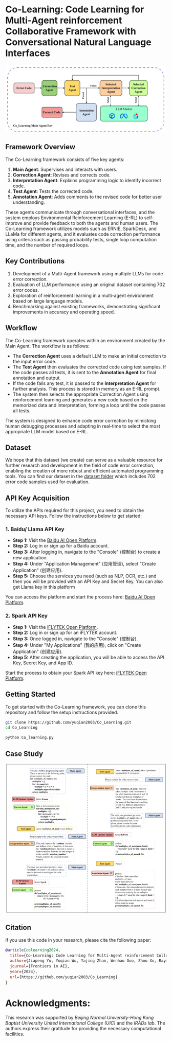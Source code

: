 # Co-Learning: Code Learning for Multi-Agent reinforcement Collaborative Framework with Conversational Natural Language Interfaces

![Alt text](./images/framework.png)
## Framework Overview
The Co-Learning framework consists of five key agents:
1. **Main Agent**: Supervises and interacts with users.
2. **Correction Agent**: Revises and corrects code.
3. **Interpretation Agent**: Explains programming logic to identify incorrect code.
4. **Test Agent**: Tests the corrected code.
5. **Annotation Agent**: Adds comments to the revised code for better user understanding.

These agents communicate through conversational interfaces, and the system employs Environmental Reinforcement Learning (E-RL) to self-improve and provide feedback to both the agents and human users. The Co-Learning framework utilizes models such as ERNIE, SparkDesk, and LLaMa for different agents, and it evaluates code correction performance using criteria such as passing probability tests, single loop computation time, and the number of required loops.

## Key Contributions
1. Development of a Multi-Agent framework using multiple LLMs for code error correction.
2. Evaluation of LLM performance using an original dataset containing 702 error codes.
3. Exploration of reinforcement learning in a multi-agent environment based on large language models.
4. Benchmarking against existing frameworks, demonstrating significant improvements in accuracy and operating speed.

## Workflow
The Co-Learning framework operates within an environment created by the Main Agent. The workflow is as follows:
- The **Correction Agent** uses a default LLM to make an initial correction to the input error code.
- The **Test Agent** then evaluates the corrected code using test samples. If the code passes all tests, it is sent to the **Annotation Agent** for final annotation and output. 
- If the code fails any test, it is passed to the **Interpretation Agent** for further analysis. This process is stored in memory as an E-RL prompt.
- The system then selects the appropriate Correction Agent using reinforcement learning and generates a new code based on the memorized data and interpretation, forming a loop until the code passes all tests.

The system is designed to enhance code error correction by mimicking human debugging processes and adapting in real-time to select the most appropriate LLM model based on E-RL.

## Dataset
We hope that this dataset (we create) can serve as a valuable resource for further research and development in the field of code error correction, enabling the creation of more robust and efficient automated programming tools. You can find our dataset in the [dataset folder](./Dataset/) which includes 702 error code samples used for evaluation.

## API Key Acquisition

To utilize the APIs required for this project, you need to obtain the necessary API keys. Follow the instructions below to get started:

### 1. Baidu/ Llama API Key

   - **Step 1:** Visit the [Baidu AI Open Platform](https://ai.baidu.com/).
   - **Step 2:** Log in or sign up for a Baidu account.
   - **Step 3:** After logging in, navigate to the "Console" (控制台) to create a new application.
   - **Step 4:** Under "Application Management" (应用管理), select "Create Application" (创建应用).
   - **Step 5:** Choose the services you need (such as NLP, OCR, etc.) and then you will be provided with an API Key and Secret Key. You can also get Llama key in this platform

   You can access the platform and start the process here: [Baidu AI Open Platform](https://ai.baidu.com/).

### 2. Spark API Key

   - **Step 1:** Visit the [iFLYTEK Open Platform](https://www.xfyun.cn/).
   - **Step 2:** Log in or sign up for an iFLYTEK account.
   - **Step 3:** Once logged in, navigate to the "Console" (控制台).
   - **Step 4:** Under "My Applications" (我的应用), click on "Create Application" (创建应用).
   - **Step 5:** After creating the application, you will be able to access the API Key, Secret Key, and App ID.

   Start the process to obtain your Spark API key here: [iFLYTEK Open Platform](https://www.xfyun.cn/).

## Getting Started

To get started with the Co-Learning framework, you can clone this repository and follow the setup instructions provided.

```bash
git clone https://github.com/yuqian2003/Co_Learning.git
cd Co_Learning
```

```bash
python Co_learning.py
```

## Case Study
![Alt text](./images/example.png)

## Citation

If you use this code in your research, please cite the following paper:

```bibtex
@article{colearning2024,
  title={Co-Learning: Code Learning for Multi-Agent reinforcement Collaborative Framework with},
  author={Jiapeng Yu, Yuqian Wu, Yajing Zhan, Wenhao Guo, Zhou Xu, Raymond Lee},
  journal={Frontiers in AI},
  year={2024},
  url={https://github.com/yuqian2003/Co_Learning}
}
```
# Acknowledgments:
This research was supported by *Beijing Normal University-Hong Kong Baptist University United International College (UIC)* and the *IRADs lab*. 
The authors express their gratitude for providing the necessary computational facilities.
